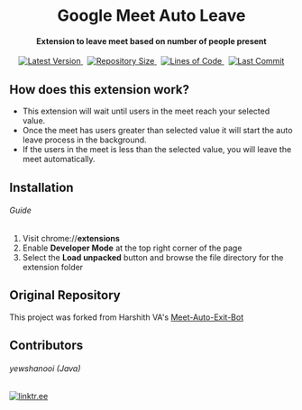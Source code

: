 <h1 align="center">
    Google Meet Auto Leave
    <br>
</h1>

<h4 align="center">Extension to leave meet based on number of people present</h4>

<p align="center">
        <a href="https://github.com/yewshanooi/google-meet-auto-leave/releases/">
            <img alt="Latest Version" src="https://img.shields.io/github/v/release/yewshanooi/google-meet-auto-leave?include_prereleases&style=flat-square">
        </a>
    &nbsp;
        <a href="https://github.com/yewshanooi/google-meet-auto-leave/">
            <img alt="Repository Size" src="https://img.shields.io/github/repo-size/yewshanooi/google-meet-auto-leave?style=flat-square">
        </a>
    &nbsp;
        <a href="https://github.com/yewshanooi/google-meet-auto-leave/">
            <img alt="Lines of Code" src="https://img.shields.io/tokei/lines/github/yewshanooi/google-meet-auto-leave?style=flat-square">
        </a>
    &nbsp;
        <a href="https://github.com/yewshanooi/google-meet-auto-leave/commits/">
            <img alt="Last Commit" src="https://img.shields.io/github/last-commit/yewshanooi/google-meet-auto-leave?style=flat-square">
        </a>
</p>

## How does this extension work?
- This extension will wait until users in the meet reach your selected value.
- Once the meet has users greater than selected value it will start the auto leave process in the background.
- If the users in the meet is less than the selected value, you will leave the meet automatically.

## Installation
###### Guide
1. Visit chrome://**extensions**
2. Enable **Developer Mode** at the top right corner of the page
3. Select the **Load unpacked** button and browse the file directory for the extension folder

## Original Repository
This project was forked from Harshith VA's [Meet-Auto-Exit-Bot](https://github.com/harshithva/Meet-Auto-Exit-Bot)

## Contributors
###### yewshanooi (Java)
[![linktr.ee](https://img.shields.io/badge/linktree-black?style=for-the-badge&logo=linktree&logoColor=28be7a)](https://linktr.ee/yewshanooi)
